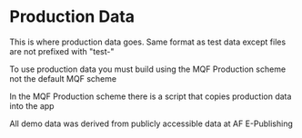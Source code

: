 #  Production Data
This is where production data goes. Same format as test data except files are not prefixed with "test-"

To use production data you must build using the MQF Production scheme not the default MQF scheme

In the MQF Production scheme there is a script that copies production data into the app


All demo data was derived from publicly accessible data at AF E-Publishing
